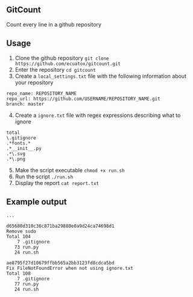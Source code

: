 ## GitCount
Count every line in a github repository

## Usage
1. Clone the github repository `git clone https://github.com/ecuatox/gitcount.git`
2. Enter the repository `cd gitcount`
3. Create a `local_settings.txt` file with the following information about your repository
```
repo_name: REPOSITORY_NAME
repo_url: https://github.com/USERNAME/REPOSITORY_NAME.git
branch: master
```
4. Create a `ignore.txt` file with regex expressions describing what to ignore
```
total
\.gitignore
.*fonts.*
.*__init__.py
.*\.svg
.*\.png
```
5. Make the script executable `chmod +x run.sh`
6. Run the script `./run.sh`
7. Display the report `cat report.txt`

## Example output
```
...

d65680d310c36c871ba29880e0a9d24ca74698d1
Remove sudo
Total 104
    7 .gitignore
   73 run.py
   24 run.sh
 
ae8795f27d10679ffbb565a2bb3123fd8cdca5bd
Fix FileNotFoundError when not using ignore.txt
Total 108
    7 .gitignore
   77 run.py
   24 run.sh
```

